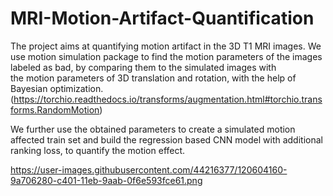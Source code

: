 # MRI-Motion-Artifact-Quantification

The project aims at quantifying motion artifact in the 3D T1 MRI images.
We use motion simulation  package to find the motion parameters of
the images labeled as bad, by comparing them to the simulated images with  
the motion parameters of 3D translation and rotation, with the help of Bayesian optimization.
(https://torchio.readthedocs.io/transforms/augmentation.html#torchio.transforms.RandomMotion)

We further use the obtained parameters to create a simulated motion affected
train set and build the regression based CNN model with additional ranking loss,
to quantify the motion effect.

https://user-images.githubusercontent.com/44216377/120604160-9a706280-c401-11eb-9aab-0f6e593fce61.png
